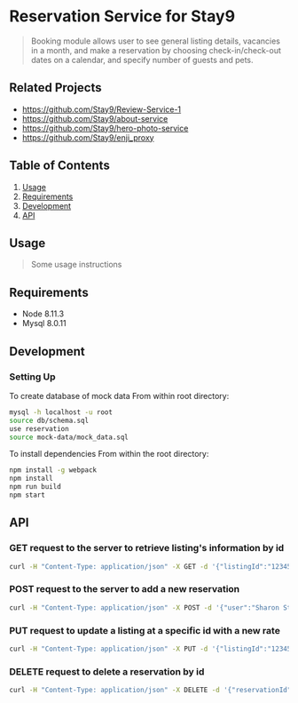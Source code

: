 # Reservation Service for Stay9

> Booking module allows user to see general listing details, vacancies in a month, and make a reservation by choosing check-in/check-out dates on a calendar, and specify number of guests and pets.

## Related Projects

  - https://github.com/Stay9/Review-Service-1
  - https://github.com/Stay9/about-service
  - https://github.com/Stay9/hero-photo-service
  - https://github.com/Stay9/enji_proxy

## Table of Contents

1. [Usage](#Usage)
2. [Requirements](#requirements)
3. [Development](#development)
4. [API](#API)

## Usage

> Some usage instructions

## Requirements
- Node 8.11.3
- Mysql 8.0.11

## Development

### Setting Up

To create database of mock data
From within root directory:

```sh
mysql -h localhost -u root
source db/schema.sql
use reservation
source mock-data/mock_data.sql
```


To install dependencies
From within the root directory:

```sh
npm install -g webpack
npm install
npm run build
npm start
```
## API

### GET request to the server to retrieve listing's information by id
```sh
curl -H "Content-Type: application/json" -X GET -d '{"listingId":"12345678"}' http://localhost:3003/api/listings/:listingId
```

### POST request to the server to add a new reservation
```sh
curl -H "Content-Type: application/json" -X POST -d '{"user":"Sharon Stone", "check_in":"2018-09-04", "check_out":"2018-09-09", "total_adults":"2", "total_pups":"2", "fees":"100.45", "tax":"60.27", "rent":"423.13", "listingId":"1234567"}' http://localhost:3003/api/reservations/new
```

### PUT request to update a listing at a specific id with a new rate
```sh
curl -H "Content-Type: application/json" -X PUT -d '{"listingId":"123456", "rate":"127.81"}' http://localhost:3003/api/listings/:listingId
```

### DELETE request to delete a reservation by id
```sh
curl -H "Content-Type: application/json" -X DELETE -d '{"reservationId":"45012"}' http://localhost:3003/api/reservation/:reservationId
```
